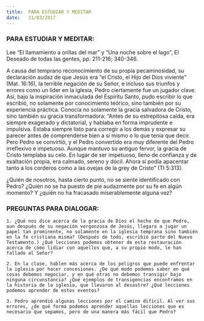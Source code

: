 ```yaml
---
title:  PARA ESTUDIAR Y MEDITAR
date:   31/03/2017
---
```


### PARA ESTUDIAR Y MEDITAR:
Lee “El llamamiento a orillas del mar” y “Una noche sobre el lago”, El Deseado de todas las gentes, pp. 211-216; 340-346.

A causa del temprano reconocimiento de su propia pecaminosidad, su declaración audaz de que Jesús era “el Cristo, el Hijo del Dios viviente” (Mat. 16:16), la terrible negación de su Señor, e incluso sus triunfos y errores como un líder en la iglesia, Pedro ciertamente fue un jugador clave. Así, bajo la inspiración inmaculada del Espíritu Santo, pudo escribir lo que escribió, no solamente por conocimiento teórico, sino también por su experiencia práctica. Conocía no solamente la gracia salvadora de Cristo, sino también su gracia transformadora: “Antes de su estrepitosa caída, era siempre exagerado y dictatorial, y hablaba en forma imprudente e impulsiva. Estaba siempre listo para corregir a los demás y expresar su parecer antes de comprenderse bien a sí mismo o lo que tenía que decir. Pero Pedro se convirtió, y el Pedro convertido era muy diferente del Pedro irreflexivo e impetuoso. Aunque mantuvo su antiguo fervor, la gracia de Cristo templaba su celo. En lugar de ser impetuoso, lleno de confianza y de exaltación propia, era calmado, sereno y dócil. Ahora sí podía apacentar tanto a los corderos como a las ovejas de la grey de Cristo” (TI 5:313).  

¿Quién de nosotros, hasta cierto punto, no se siente identificado con Pedro? ¿Quién no se ha puesto de pie audazmente por su fe en algún momento? Y ¿quién no ha fracasado miserablemente alguna vez? 

### PREGUNTAS PARA DIALOGAR:

`1. ¿Qué nos dice acerca de la gracia de Dios el hecho de que Pedro, aun después de su negación vergonzosa de Jesús, llegara a jugar un papel tan prominente, no solamente en la iglesia temprana sino también en la fe cristiana misma? (Después de todo, escribió parte del Nuevo Testamento.) ¿Qué lecciones podemos obtener de esta restauración acerca de cómo lidiar con aquellos que, a su propio modo, le han fallado al Señor?`

`2. En la clase, hablen más acerca de los peligros que puede enfrentar la iglesia por hacer concesiones. ¿De qué modo podemos saber en qué cosas debemos negociar, y en qué otras no debemos transigir bajo ninguna circunstancia? ¿Qué ejemplos de transigencias encontramos en la historia de la iglesia, que llevaron al desastre? ¿Qué lecciones podemos aprender de estos eventos?`

`3. Pedro aprendió algunas lecciones por el camino difícil. Al ver sus errores, ¿de qué forma podemos aprender aquellas lecciones que es necesario que sepamos, pero de una manera más fácil que Pedro?`
